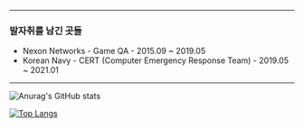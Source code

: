 --- ---
### 발자취를 남긴 곳들
* Nexon Networks - Game QA - 2015.09 ~ 2019.05
* Korean Navy - CERT (Computer Emergency Response Team) - 2019.05 ~ 2021.01

-- ---

![Anurag's GitHub stats](https://github-readme-stats.vercel.app/api?username=jumax108&show_icons=true&theme=radical)

[![Top Langs](https://github-readme-stats.vercel.app/api/top-langs/?username=jumax108&langs_count=8&theme=radical)](https://github.com/anuraghazra/github-readme-stats)
